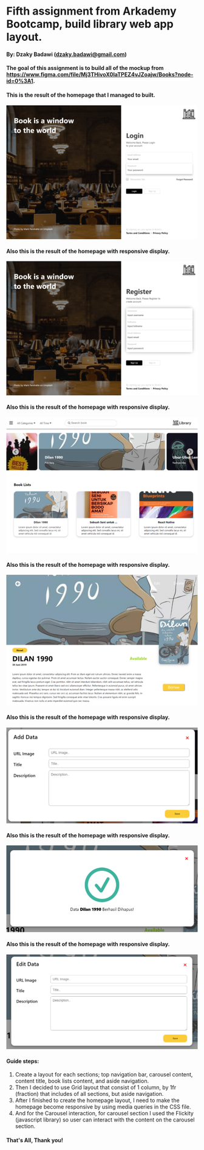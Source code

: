 # Fifth assignment from Arkademy Bootcamp, build library web app layout.
#### By: Dzaky Badawi (dzaky.badawi@gmail.com)

#### The goal of this assignment is to build all of the mockup from https://www.figma.com/file/Mj3THivoX0IaTPEZ4vJZoajw/Books?node-id=0%3A1.

#### This is the result of the homepage that I managed to built.
![1st screenshoot](https://raw.githubusercontent.com/badawi1713/library-app-layout/master/public/images/screenshoot/1.png)

#### Also this is the result of the homepage with responsive display.
![2nd screenshoot](https://raw.githubusercontent.com/badawi1713/library-app-layout/master/public/images/screenshoot/2.png)

#### Also this is the result of the homepage with responsive display.
![3rd screenshoot](https://raw.githubusercontent.com/badawi1713/library-app-layout/master/public/images/screenshoot/3.png)

#### Also this is the result of the homepage with responsive display.
![4th screenshoot](https://raw.githubusercontent.com/badawi1713/library-app-layout/master/public/images/screenshoot/4.png)

#### Also this is the result of the homepage with responsive display.
![5th screenshoot](https://raw.githubusercontent.com/badawi1713/library-app-layout/master/public/images/screenshoot/5.png)

#### Also this is the result of the homepage with responsive display.
![6th screenshoot](https://raw.githubusercontent.com/badawi1713/library-app-layout/master/public/images/screenshoot/6.png)

#### Also this is the result of the homepage with responsive display.
![7th screenshoot](https://raw.githubusercontent.com/badawi1713/library-app-layout/master/public/images/screenshoot/7.png)

#### Guide steps:
1. Create a layout for each sections; top navigation bar, carousel content, content title, book lists content, and aside navigation.
2. Then I decided to use Grid layout that consist of 1 column, by 1fr (fraction) that includes of all sections, but aside navigation.
3. After I finished to create the homepage layout, I need to make the homepage become responsive by using media queries in the CSS file.
4. And for the Carousel interaction, for carousel section I used the Flickity (javascript library) so user can interact with the content on the carousel section.

#### That's All, Thank you!

